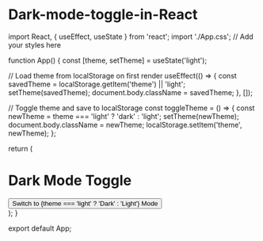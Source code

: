 # Dark-mode-toggle-in-React
import React, { useEffect, useState } from 'react';
import './App.css'; // Add your styles here

function App() {
  const [theme, setTheme] = useState('light');

  // Load theme from localStorage on first render
  useEffect(() => {
    const savedTheme = localStorage.getItem('theme') || 'light';
    setTheme(savedTheme);
    document.body.className = savedTheme;
  }, []);

  // Toggle theme and save to localStorage
  const toggleTheme = () => {
    const newTheme = theme === 'light' ? 'dark' : 'light';
    setTheme(newTheme);
    document.body.className = newTheme;
    localStorage.setItem('theme', newTheme);
  };

  return (
    <div className="app">
      <h1>Dark Mode Toggle</h1>
      <button onClick={toggleTheme}>
        Switch to {theme === 'light' ? 'Dark' : 'Light'} Mode
      </button>
    </div>
  );
}

export default App;
